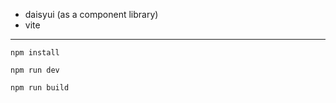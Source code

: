 - daisyui (as a component library)
- vite

---

```
npm install
```
```
npm run dev
```
```
npm run build
```
